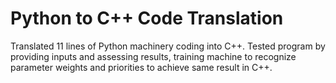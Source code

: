 # Python to C++ Code Translation

Translated 11 lines of Python machinery coding into C++. Tested program by providing inputs and assessing results,
training machine to recognize parameter weights and priorities to achieve same result in C++.
